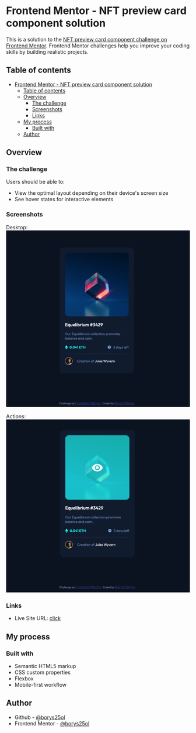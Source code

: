 # Frontend Mentor - NFT preview card component solution

This is a solution to the [NFT preview card component challenge on Frontend Mentor](https://www.frontendmentor.io/challenges/nft-preview-card-component-SbdUL_w0U). Frontend Mentor challenges help you improve your coding skills by building realistic projects. 

## Table of contents

- [Frontend Mentor - NFT preview card component solution](#frontend-mentor---nft-preview-card-component-solution)
  - [Table of contents](#table-of-contents)
  - [Overview](#overview)
    - [The challenge](#the-challenge)
    - [Screenshots](#screenshots)
    - [Links](#links)
  - [My process](#my-process)
    - [Built with](#built-with)
  - [Author](#author)

## Overview

### The challenge

Users should be able to:

- View the optimal layout depending on their device's screen size
- See hover states for interactive elements

### Screenshots
Desktop:
![Desktop](./screenshots/screenshot1.png) 

Actions:
![Actions](./screenshots/screenshot2.png)


### Links

- Live Site URL: [click](https://borys25ol.github.io/frontend-mentor-challenges/nft-preview-card-component/)

## My process

### Built with

- Semantic HTML5 markup
- CSS custom properties
- Flexbox
- Mobile-first workflow

## Author

- Github - [@borys25ol](https://github.com/borys25ol)
- Frontend Mentor - [@borys25ol](https://www.frontendmentor.io/profile/borys25ol)
